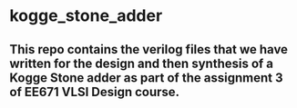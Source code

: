 # kogge_stone_adder
## This repo contains the verilog files that we have written for the design and then synthesis of a Kogge Stone adder as part of the assignment 3 of EE671 VLSI Design course.
